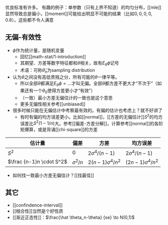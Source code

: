 优良标准有许多。
有趣的例子：单参数（只有上界不知道）的均匀分布，[[mle]]显然导致总是偏小，[[moment]]可能给出明显不可能的结果（比如$0,0,0,0,0.8$）。这些都不令人满意
## 无偏-有效性
- $\phi$作为统计量，是随机变量
  - 回忆[[math-stat/1-introduction]]
  - 其期望、方差等数字特征都和$\theta$相关，故有$E_\theta \phi$记号
  - 术语：可称$\hat \theta_n$为sampling distribution
- 认为$\theta$之间没有高低贵贱之分，所有可能的$\theta$一律平等。
  - 所以全部$\theta$都满足$E_\theta\phi=...$才叫无偏。全部$\theta$都方差不更大才“不次于”（如果还有一个$\theta_0$使得方差更小才“有效”）
  - （一致）最小方差无偏估计的一致也是这个意思
  - 更多无偏性相关参考[[unbiased]]
- 很多时候只能在无偏估计中考察最有效的。有偏的估计也考虑上？就不好讲了
  - 有时有偏的均方误差更小。比如[[normal]]，[[方差的无偏估计]]$S^2$的均方误差比$S^2(1-1/n)$大。参考[[偏差-方差分解]]，计算参考[[normal]]的各阶矩爆算，或是背诵[[chi-square]]的方差

|估计量|偏差|方差|均方误差|
|-|-|-|-|
|$S^2$|0|$2\sigma^4/(n-1)$|$2\sigma^4/(n-1)$|
|$\frac {n-1}n \cdot S^2$|$\sigma^2/n$|$2(n-1)\sigma^4/n^2$|$(2n-1)\sigma^4/n^2$|
- 如何找一致最小方差无偏估计？[[找最佳]]
## 其它
- [[confindence-interval]]
- [[相合性]]当然是个好性质
- [[渐近正态性]]：$\frac{\hat \theta_n-\theta} {se} \to N(0,1)$